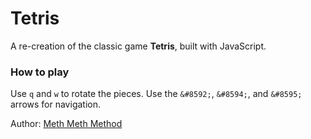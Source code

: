 # Tetris
A re-creation of the classic game **Tetris**, built with JavaScript.

### How to play
Use `q` and `w` to rotate the pieces. Use the `&#8592;`, `&#8594;`, and `&#8595;` arrows for navigation.

Author: [Meth Meth Method](https://meth.js.org)
